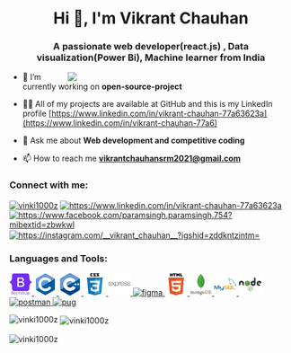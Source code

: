 <h1 align="center">Hi 👋, I'm Vikrant Chauhan</h1>
<h3 align="center">A passionate web developer(react.js) , 
Data visualization(Power Bi), 
Machine learner from India</h3>
 <img align="right" width="400px" src="https://miro.medium.com/v2/resize:fit:1280/1*P8vtybQ_WWYDTEdSpjyIhg.gif" />


<!-- <p align="left"> <img src="[https://komarev.com/ghpvc/?username=vinki1000z&label=Profile%20views&color=0e75b6&style=flat](https://assets3.lottiefiles.com/packages/lf20_wcwcr5u6.json)" alt="vinki1000z" /> </p> -->

- 🔭 I’m currently working on **open-source-project**

- 👨‍💻 All of my projects are available at GitHub and this is my LinkedIn profile [https://www.linkedin.com/in/vikrant-chauhan-77a63623a](https://www.linkedin.com/in/vikrant-chauhan-77a6)

- 💬 Ask me about **Web development and competitive coding**

- 📫 How to reach me **vikrantchauhansrm2021@gmail.com**

<h3 align="left">Connect with me:</h3>
<p align="left">
<a href="https://codepen.io/vinki1000z" target="blank"><img align="center" src="https://raw.githubusercontent.com/rahuldkjain/github-profile-readme-generator/master/src/images/icons/Social/codepen.svg" alt="vinki1000z" height="30" width="40" /></a>
<a href="https://linkedin.com/in/vikrant-chauhan-77a63623a" target="blank"><img align="center" src="https://raw.githubusercontent.com/rahuldkjain/github-profile-readme-generator/master/src/images/icons/Social/linked-in-alt.svg" alt="https://www.linkedin.com/in/vikrant-chauhan-77a63623a" height="30" width="40" /></a>
<a href="https://fb.com/paramsingh.paramsingh.754?mibextid=zbwkwl" target="blank"><img align="center" src="https://raw.githubusercontent.com/rahuldkjain/github-profile-readme-generator/master/src/images/icons/Social/facebook.svg" alt="https://www.facebook.com/paramsingh.paramsingh.754?mibextid=zbwkwl" height="30" width="40" /></a>
<a href="https://instagram.com/__vikrant_chauhan__?igshid=zddkntzintm=" target="blank"><img align="center" src="https://raw.githubusercontent.com/rahuldkjain/github-profile-readme-generator/master/src/images/icons/Social/instagram.svg" alt="https://instagram.com/__vikrant_chauhan__?igshid=zddkntzintm=" height="30" width="40" /></a>
</p>

<h3 align="left">Languages and Tools:</h3>
<p align="left"> <a href="https://getbootstrap.com" target="_blank" rel="noreferrer"> <img src="https://raw.githubusercontent.com/devicons/devicon/master/icons/bootstrap/bootstrap-plain-wordmark.svg" alt="bootstrap" width="40" height="40"/> </a> <a href="https://www.cprogramming.com/" target="_blank" rel="noreferrer"> <img src="https://raw.githubusercontent.com/devicons/devicon/master/icons/c/c-original.svg" alt="c" width="40" height="40"/> </a> <a href="https://www.w3schools.com/cpp/" target="_blank" rel="noreferrer"> <img src="https://raw.githubusercontent.com/devicons/devicon/master/icons/cplusplus/cplusplus-original.svg" alt="cplusplus" width="40" height="40"/> </a> <a href="https://www.w3schools.com/css/" target="_blank" rel="noreferrer"> <img src="https://raw.githubusercontent.com/devicons/devicon/master/icons/css3/css3-original-wordmark.svg" alt="css3" width="40" height="40"/> </a> <a href="https://expressjs.com" target="_blank" rel="noreferrer"> <img src="https://raw.githubusercontent.com/devicons/devicon/master/icons/express/express-original-wordmark.svg" alt="express" width="40" height="40"/> </a> <a href="https://www.figma.com/" target="_blank" rel="noreferrer"> <img src="https://www.vectorlogo.zone/logos/figma/figma-icon.svg" alt="figma" width="40" height="40"/> </a> <a href="https://www.w3.org/html/" target="_blank" rel="noreferrer"> <img src="https://raw.githubusercontent.com/devicons/devicon/master/icons/html5/html5-original-wordmark.svg" alt="html5" width="40" height="40"/> </a> <a href="https://www.mongodb.com/" target="_blank" rel="noreferrer"> <img src="https://raw.githubusercontent.com/devicons/devicon/master/icons/mongodb/mongodb-original-wordmark.svg" alt="mongodb" width="40" height="40"/> </a> <a href="https://www.mysql.com/" target="_blank" rel="noreferrer"> <img src="https://raw.githubusercontent.com/devicons/devicon/master/icons/mysql/mysql-original-wordmark.svg" alt="mysql" width="40" height="40"/> </a> <a href="https://nodejs.org" target="_blank" rel="noreferrer"> <img src="https://raw.githubusercontent.com/devicons/devicon/master/icons/nodejs/nodejs-original-wordmark.svg" alt="nodejs" width="40" height="40"/> </a> <a href="https://postman.com" target="_blank" rel="noreferrer"> <img src="https://www.vectorlogo.zone/logos/getpostman/getpostman-icon.svg" alt="postman" width="40" height="40"/> </a> <a href="https://pugjs.org" target="_blank" rel="noreferrer"> <img src="https://cdn.worldvectorlogo.com/logos/pug.svg" alt="pug" width="40" height="40"/> </a> </p>

<p><img align="left" src="https://github-readme-stats.vercel.app/api/top-langs?username=vinki1000z&show_icons=true&locale=en&layout=compact" alt="vinki1000z" /></p>

<p>&nbsp;<img align="center" src="https://github-readme-stats.vercel.app/api?username=vinki1000z&show_icons=true&locale=en" alt="vinki1000z" /></p>

<p><img align="center" src="https://github-readme-streak-stats.herokuapp.com/?user=vinki1000z&" alt="vinki1000z" /></p>
